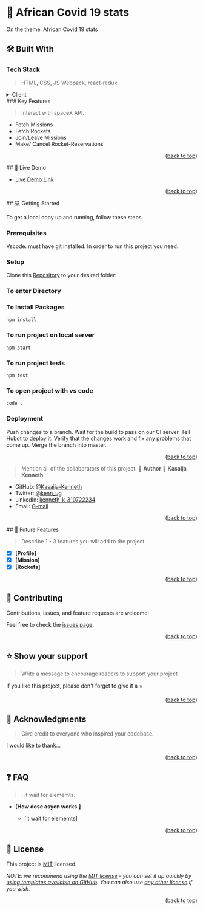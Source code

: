 # 📖 African Covid 19 stats <a name=""></a>
On the theme: African Covid 19 stats
## 🛠 Built With <a name="built-with"></a>
### Tech Stack <a name="tech-stack"></a>
> HTML, CSS, JS Webpack, react-redux.

<details>
  <summary>Client</summary>
  <ul>
    <li><a href="https://reactjs.org/">React.js</a></li>
  </ul>
</details>
### Key Features <a name="Conneting to api server"></a>

> Interact with spaceX API.

- Fetch Missions
- Fetch Rockets
- Join/Leave Missions
- Make/ Cancel Rocket-Reservations

<p align="right">(<a href="#readme-top">back to top</a>)</p>
## 🚀 Live Demo <a name="live-demo"></a>

- [Live Demo Link]()

<p align="right">(<a href="#readme-top">back to top</a>)</p>
## 💻 Getting Started <a name="getting-started"></a>

>
To get a local copy up and running, follow these steps.
### Prerequisites
Vscode. must have git installed.
In order to run this project you need:
### Setup
Clone this [Repository]() to your desired folder:

### To enter Directory
### To Install Packages
`npm install`
### To run project on local server
`npm start`
### To run project tests
`npm test`
### To open project with vs code 
`code .`
 ### Deployment
  Push changes to a branch. Wait for the build to pass on our CI server. Tell Hubot to deploy it. Verify that the changes work and fix any problems that come up. Merge the branch into master.

<p align="right">(<a href="#readme-top">back to top</a>)</p>

> Mention all of the collaborators of this project.
👤 **Author**
👤 **Kasaija Kenneth**
- GitHub: [@Kasaija-Kenneth](https://github.com/Kasaija-Kenneth)
- Twitter: [@kenn_ug](https://twitter.com/@kenn_ug)
- LinkedIn: [kenneth-k-310722234](https://linkedin.com/in/kasaija-kenneth)
- Email: [G-mail](kasaijak@gmail.com)

<p align="right">(<a href="#readme-top">back to top</a>)</p>
## 🔭 Future Features <a name="future-features"></a>

> Describe 1 - 3 features you will add to the project.

- [x] **[Profile]**
- [x] **[Mission]**
- [x] **[Rockets]**

<p align="right">(<a href="#readme-top">back to top</a>)</p>

## 🤝 Contributing <a name="contributing"></a>

Contributions, issues, and feature requests are welcome!

Feel free to check the [issues page](https://github.com/eerapheal/react-redux-project/issues/).

<p align="right">(<a href="#readme-top">back to top</a>)</p>

## ⭐️ Show your support <a name="support"></a>

> Write a message to encourage readers to support your project

If you like this project, please don't forget to give it a ⭐️

<p align="right">(<a href="#readme-top">back to top</a>)</p>

<!-- ACKNOWLEDGEMENTS -->

## 🙏 Acknowledgments <a name="acknowledgements"></a>

> Give credit to everyone who inspired your codebase.

I would like to thank...

<p align="right">(<a href="#readme-top">back to top</a>)</p>

<!-- FAQ (optional) -->

## ❓ FAQ <a name="faq"></a>

> : it  wait for elememts.

- **[How dose asycn works.]**

  - [it  wait for elememts]


<p align="right">(<a href="#readme-top">back to top</a>)</p>

<!-- LICENSE -->

## 📝 License <a name="license"></a>

This project is [MIT](./LICENSE) licensed.

_NOTE: we recommend using the [MIT license](https://choosealicense.com/licenses/mit/) - you can set it up quickly by [using templates available on GitHub](https://docs.github.com/en/communities/setting-up-your-project-for-healthy-contributions/adding-a-license-to-a-repository). You can also use [any other license](https://choosealicense.com/licenses/) if you wish._

<p align="right">(<a href="#readme-top">back to top</a>)</p>